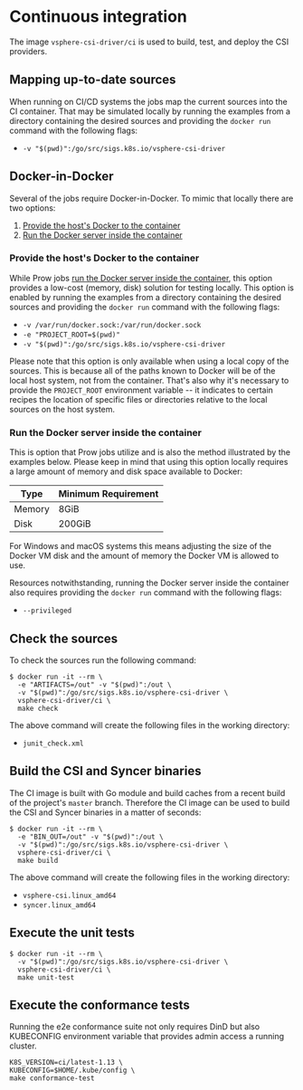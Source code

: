 # Continuous integration

The image `vsphere-csi-driver/ci` is used to build, test, and deploy the CSI providers.

## Mapping up-to-date sources

When running on CI/CD systems the jobs map the current sources into the CI container. That may be simulated locally by running the examples from a directory containing the desired sources and providing the `docker run` command with the following flags:

* `-v "$(pwd)":/go/src/sigs.k8s.io/vsphere-csi-driver`

## Docker-in-Docker

Several of the jobs require Docker-in-Docker. To mimic that locally there are two options:

1. [Provide the host's Docker to the container](#provide-the-hosts-docker-to-the-container)
2. [Run the Docker server inside the container](#run-the-docker-server-inside-the-container)

### Provide the host's Docker to the container

While Prow jobs [run the Docker server inside the container](#run-the-docker-server-inside-the-container), this option provides a low-cost (memory, disk) solution for testing locally. This option is enabled by running the examples from a directory containing the desired sources and providing the `docker run` command with the following flags:

* `-v /var/run/docker.sock:/var/run/docker.sock`
* `-e "PROJECT_ROOT=$(pwd)"`
* `-v "$(pwd)":/go/src/sigs.k8s.io/vsphere-csi-driver`

Please note that this option is only available when using a local copy of the sources. This is because all of the paths known to Docker will be of the local host system, not from the container. That's also why it's necessary to provide the `PROJECT_ROOT` environment variable -- it indicates to certain recipes the location of specific files or directories relative to the local sources on the host system.

### Run the Docker server inside the container
This is option that Prow jobs utilize and is also the method illustrated by the examples below. Please keep in mind that using this option locally requires a large amount of memory and disk space available to Docker:

| Type | Minimum Requirement |
|------|---------------------|
| Memory | 8GiB |
| Disk | 200GiB |

For Windows and macOS systems this means adjusting the size of the Docker VM disk and the amount of memory the Docker VM is allowed to use.

Resources notwithstanding, running the Docker server inside the container also requires providing the `docker run` command with the following flags:

* `--privileged`

## Check the sources

To check the sources run the following command:

```shell
$ docker run -it --rm \
  -e "ARTIFACTS=/out" -v "$(pwd)":/out \
  -v "$(pwd)":/go/src/sigs.k8s.io/vsphere-csi-driver \
  vsphere-csi-driver/ci \
  make check
```

The above command will create the following files in the working directory:

* `junit_check.xml`

## Build the CSI and Syncer binaries

The CI image is built with Go module and build caches from a recent build of the project's `master` branch. Therefore the CI image can be used to build the CSI and Syncer binaries in a matter of seconds:

```shell
$ docker run -it --rm \
  -e "BIN_OUT=/out" -v "$(pwd)":/out \
  -v "$(pwd)":/go/src/sigs.k8s.io/vsphere-csi-driver \
  vsphere-csi-driver/ci \
  make build
```

The above command will create the following files in the working directory:

* `vsphere-csi.linux_amd64`
* `syncer.linux_amd64`

## Execute the unit tests

```shell
$ docker run -it --rm \
  -v "$(pwd)":/go/src/sigs.k8s.io/vsphere-csi-driver \
  vsphere-csi-driver/ci \
  make unit-test
```

## Execute the conformance tests
Running the e2e conformance suite not only requires DinD but also KUBECONFIG environment variable that provides admin access a running cluster.

```shell
K8S_VERSION=ci/latest-1.13 \
KUBECONFIG=$HOME/.kube/config \
make conformance-test
```
